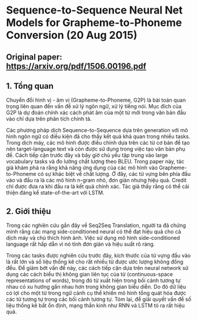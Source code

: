 # Sequence-to-Sequence Neural Net Models for Grapheme-to-Phoneme Conversion (20 Aug 2015)
## Original paper: https://arxiv.org/pdf/1506.00196.pdf

## 1. Tổng quan
Chuyển đổi hình vị - âm vị (Grapheme-to-Phoneme, G2P) là bài toán quan trọng liên quan đến vấn đề xử lý ngôn ngữ, xử lý tiếng nói. Mục đích của G2P là dự đoán chính xác cách phát âm của một từ mới trong văn bản đầu vào chỉ dựa trên phân tích chính tả.

Các phương pháp dịch Sequence-to-Sequence dựa trên generation với mô hình ngôn ngữ có điều kiện đã cho thấy kết quả khả quan trong nhiều tasks. Trong dịch máy, các mô hình được điều chỉnh dựa trên các từ cơ bản để tạo nên target-language text và còn được sử dụng trong việc tạo văn bản phụ đề. 
Cách tiếp cận trước đây và bây giờ chủ yếu tập trung vào large vocabulary tasks và đo lường chất lượng theo BLEU. Trong paper này, tác giả khám phá ra rằng khả năng ứng dụng của các mô hình vào Grapheme-to-Phoneme có sự khác biệt về chất lượng. Ở đây, các từ vựng bên phía đầu vào và đầu ra là các mô hình n-gram nhỏ, đơn giản nhưng hiệu quả. Credit chỉ được đưa ra khi đầu ra là kết quả chính xác. Tác giả thấy rằng có thể cải thiện đáng kể state-of-the-art với LSTM.

## 2. Giới thiệu

Trong các nghiên cứu gần đây về Seq2Seq Translation, người ta đã chứng minh rằng các mạng side-conditioned neural có thể đạt hiệu quả cho cả dịch máy và chú thích hình ảnh. Việc sử dụng mô hình side-conditioned language rất hấp dẫn vì nó tính đơn giản và hiệu suất rõ ràng.

Trong các tasks được nghiên cứu trước đây, kích thước của từ vựng đầu vào là rất lớn và số liệu thống kê cho rất nhiều từ được ước lượng không đồng đều. Để giảm bớt vấn đề này, các cách tiếp cận dựa trên neural network sử dụng các cách biểu thị không gian liên tục của từ (continuous-space representations of words), trong đó từ xuất hiện trong bối cảnh tương tự nhau có xu hướng gần nhau hơn trong không gian biểu diễn. Do đó dữ liệu có lợi cho một từ trong ngữ cảnh cụ thể khiến mô hình tổng quát hóa được các từ tương tự trong các bối cảnh tương tự. Tóm lại, để giải quyết vấn đề số liệu thống kê bất ổn định, mạng thần kinh như RNN và LSTM tỏ ra rất hiệu quả.